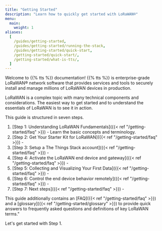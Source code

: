 ```yaml
---
title: "Getting Started"
description: "Learn how to quickly get started with LoRaWAN®"
menu:
  main:
    weight: 1
aliases:
  [
    /guides/getting-started,
    /guides/getting-started/running-the-stack,
    /guides/getting-started/quick-start,
    /getting-started/quick-start/,
    /getting-started/what-is-tts/,
  ]
---
```


Welcome to {{% tts %}} documentation! {{% tts %}} is enterprise-grade LoRaWAN® network software that provides services and tools to securely install and manage millions of LoRaWAN devices in production.

LoRaWAN is a complex topic with many technical components and considerations. The easiest way to get started and to understand the essentials of LoRaWAN is to see it in action.

This guide is structured in seven steps.

1. [Step 1: Understanding LoRaWAN Fundamentals]({{< ref "/getting-started/faq" >}}) - Learn the basic concepts and terminology.
2. [Step 2: Get Your Starter Kit for LoRaWAN]({{< ref "/getting-started/faq" >}}) -
3. [Step 3: Setup a The Things Stack account]({{< ref "/getting-started/faq" >}}) -
4. [Step 4: Activate the LoRaWAN end device and gateway]({{< ref "/getting-started/faq" >}}) -
5. [Step 5: Collecting and Visualizing Your First Data]({{< ref "/getting-started/faq" >}}) -
6. [Step 6: Control the end device behavior remotely]({{< ref "/getting-started/faq" >}}) -
7. [Step 7: Next steps]({{< ref "/getting-started/faq" >}}) -

This guide additionally contains an [FAQ]({{< ref "/getting-started/faq" >}}) and a [glossary]({{< ref "/getting-started/glossary" >}}) to provide quick answers to frequently asked questions and definitions of key LoRaWAN terms."

Let's get started with Step 1.
